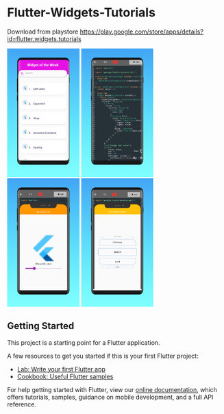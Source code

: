 # Flutter-Widgets-Tutorials
 Download from playstore 
 https://play.google.com/store/apps/details?id=flutter.widgets.tutorials

<img src="/screenshot/Frame 2.png" Height="300" >
<img src="/screenshot/Frame 3.png" Height="300" >
<img src="/screenshot/Frame 4.png" Height="300" >
<img src="/screenshot/Frame 5.png" Height="300" >


## Getting Started

This project is a starting point for a Flutter application.

A few resources to get you started if this is your first Flutter project:

- [Lab: Write your first Flutter app](https://flutter.dev/docs/get-started/codelab)
- [Cookbook: Useful Flutter samples](https://flutter.dev/docs/cookbook)

For help getting started with Flutter, view our
[online documentation](https://flutter.dev/docs), which offers tutorials,
samples, guidance on mobile development, and a full API reference.
